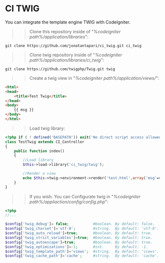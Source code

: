 CI TWIG
=======

You can integrate the template engine TWIG with CodeIgniter.

>>Clone this repository inside of "_%codeigniter path%/application/libraries_":

```
git clone https://github.com/jonatantapari/ci_twig.git ci_twig
```

>>Clone twig repository inside of "_%codeigniter path%/application/libraries/ci_twig_":

```
git clone https://github.com/twigphp/Twig.git twig
```

>>Create a twig view in "_%codeigniter path%/application/views/_":

```html test.html
<html>
<head>
    <title>Test Twig</title>
</head>
<body>
    {{ msg }}
</body>
</html>
```

>>Load twig library:

```php TestTwig.php
<?php if ( ! defined('BASEPATH')) exit('No direct script access allowed');
class TestTwig extends CI_Controller
{
    public function index()
    {
        //Load library
        $this->load->library('ci_twig/twig');

        //Render a view
        echo $this->twig->environment->render('test.html',array('msg'=>'Hola mundo'));
    }
}
```

>>If you wish. You can Configurate twig in "_%codeigniter path%/appliaction/config/config.php_":

```php
<?php
//...

$config['twig_debug']= false;           #boolean. By default: false.
$config['twig_charset']='utf-8';        #string.  By default: 'utf-8'.
$config['twig_auto_reload']=true;       #boolean. By default: true.
$config['twig_strict_variables']=true;  #boolean. By default: true.
$config['twig_autoescape']=true;        #boolean. By default: true.
$config['twig_optimizations']=-1;       #int.     By default: -1.
$config['twig_template_path']='views';  #string.  By default: 'views'.
$config['twig_cache_path']='cache';     #string.  By default: 'cache'.
```

